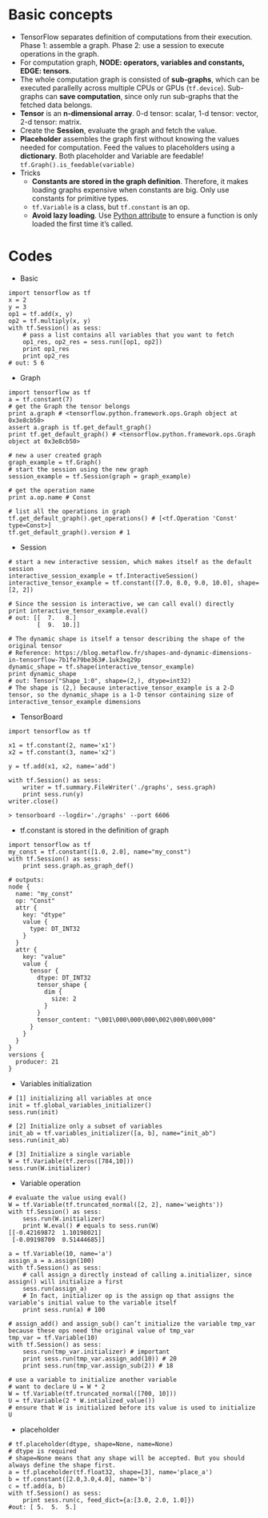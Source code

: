 # Basic concepts
- TensorFlow separates definition of computations from their execution. Phase 1: assemble a graph. Phase 2: use a session to execute operations in the graph.
- For computation graph, **NODE: operators, variables and constants, EDGE: tensors**.
- The whole computation graph is consisted of **sub-graphs**, which can be executed parallelly across multiple CPUs or GPUs (`tf.device`).
Sub-graphs can **save computation**, since only run sub-graphs that the fetched data belongs.
- **Tensor** is an **n-dimensional array**. 0-d tensor: scalar, 1-d tensor: vector, 2-d tensor: matrix.
- Create the **Session**, evaluate the graph and fetch the value.
- **Placeholder** assembles the graph first without knowing the values needed for computation. Feed the values to placeholders using a **dictionary**. Both placeholder and Variable are feedable! `tf.Graph().is_feedable(variable)`
- Tricks
  - **Constants are stored in the graph definition**. Therefore, it makes loading graphs expensive when constants are big. Only use constants for primitive types.
  - `tf.Variable` is a class, but `tf.constant` is an op.
  - **Avoid lazy loading**. Use [Python attribute](http://danijar.com/structuring-your-tensorflow-models/) to ensure a function is only loaded the first time it’s called.

# Codes
- Basic
```
import tensorflow as tf
x = 2
y = 3
op1 = tf.add(x, y)
op2 = tf.multiply(x, y)
with tf.Session() as sess:
    # pass a list contains all variables that you want to fetch
    op1_res, op2_res = sess.run([op1, op2])
    print op1_res
    print op2_res
# out: 5 6
```

- Graph
```
import tensorflow as tf
a = tf.constant(7)
# get the Graph the tensor belongs
print a.graph # <tensorflow.python.framework.ops.Graph object at 0x3e8cb50>
assert a.graph is tf.get_default_graph()
print tf.get_default_graph() # <tensorflow.python.framework.ops.Graph object at 0x3e8cb50>

# new a user created graph
graph_example = tf.Graph()
# start the session using the new graph
session_example = tf.Session(graph = graph_example)

# get the operation name
print a.op.name # Const

# list all the operations in graph
tf.get_default_graph().get_operations() # [<tf.Operation 'Const' type=Const>]
tf.get_default_graph().version # 1
```

- Session
```
# start a new interactive session, which makes itself as the default session
interactive_session_example = tf.InteractiveSession()
interactive_tensor_example = tf.constant([7.0, 8.0, 9.0, 10.0], shape=[2, 2])

# Since the session is interactive, we can call eval() directly
print interactive_tensor_example.eval()
# out: [[  7.   8.]
        [  9.  10.]]
        
# The dynamic shape is itself a tensor describing the shape of the original tensor
# Reference: https://blog.metaflow.fr/shapes-and-dynamic-dimensions-in-tensorflow-7b1fe79be363#.1uk3xq29p
dynamic_shape = tf.shape(interactive_tensor_example)
print dynamic_shape
# out: Tensor("Shape_1:0", shape=(2,), dtype=int32)
# The shape is (2,) because interactive_tensor_example is a 2-D tensor, so the dynamic_shape is a 1-D tensor containing size of interactive_tensor_example dimensions
```

- TensorBoard
```
import tensorflow as tf

x1 = tf.constant(2, name='x1')
x2 = tf.constant(3, name='x2')

y = tf.add(x1, x2, name='add')

with tf.Session() as sess:
    writer = tf.summary.FileWriter('./graphs', sess.graph)
    print sess.run(y)
writer.close()

> tensorboard --logdir='./graphs' --port 6606
```

- tf.constant is stored in the definition of graph
```
import tensorflow as tf
my_const = tf.constant([1.0, 2.0], name="my_const")
with tf.Session() as sess:
    print sess.graph.as_graph_def()

# outputs:
node {
  name: "my_const"
  op: "Const"
  attr {
    key: "dtype"
    value {
      type: DT_INT32
    }
  }
  attr {
    key: "value"
    value {
      tensor {
        dtype: DT_INT32
        tensor_shape {
          dim {
            size: 2
          }
        }
        tensor_content: "\001\000\000\000\002\000\000\000"
      }
    }
  }
}
versions {
  producer: 21
}

```
- Variables initialization
```
# [1] initializing all variables at once
init = tf.global_variables_initializer()
sess.run(init)

# [2] Initialize only a subset of variables
init_ab = tf.variables_initializer([a, b], name="init_ab")
sess.run(init_ab)

# [3] Initialize a single variable
W = tf.Variable(tf.zeros([784,10]))
sess.run(W.initializer)
```

- Variable operation
```
# evaluate the value using eval()
W = tf.Variable(tf.truncated_normal([2, 2], name='weights'))
with tf.Session() as sess:
    sess.run(W.initializer)
    print W.eval() # equals to sess.run(W)
[[-0.42169872  1.10198021]
 [-0.09198709  0.51444685]]

a = tf.Variable(10, name='a')
assign_a = a.assign(100)
with tf.Session() as sess:
    # call assign_a directly instead of calling a.initializer, since assign() will initialize a first
    sess.run(assign_a)
    # In fact, initializer op is the assign op that assigns the variable’s initial value to the variable itself
    print sess.run(a) # 100

# assign_add() and assign_sub() can’t initialize the variable tmp_var because these ops need the original value of tmp_var
tmp_var = tf.Variable(10)
with tf.Session() as sess:
    sess.run(tmp_var.initializer) # important
    print sess.run(tmp_var.assign_add(10)) # 20
    print sess.run(tmp_var.assign_sub(2)) # 18

# use a variable to initialize another variable
# want to declare U = W * 2
W = tf.Variable(tf.truncated_normal([700, 10]))
U = tf.Variable(2 * W.intialized_value())
# ensure that W is initialized before its value is used to initialize U

```

- placeholder
```
# tf.placeholder(dtype, shape=None, name=None)
# dtype is required
# shape=None means that any shape will be accepted. But you should always define the shape first.
a = tf.placeholder(tf.float32, shape=[3], name='place_a')
b = tf.constant([2.0,3.0,4.0], name='b')
c = tf.add(a, b)
with tf.Session() as sess:    
    print sess.run(c, feed_dict={a:[3.0, 2.0, 1.0]})
#out: [ 5.  5.  5.]
```

